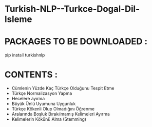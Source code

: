 # Turkish-NLP--Turkce-Dogal-Dil-Isleme

# PACKAGES TO BE DOWNLOADED :

pip install turkishnlp


# CONTENTS :

- Cümlenin Yüzde Kaç Türkçe Olduğunu Tespit Etme
- Türkçe Normalizasyon Yapma
- Hecelere ayırma 
- Büyük Ünlü Uyumuna Uygunluk
- Türkçe Kökenli Olup Olmadığını Öğrenme
- Aralarında Boşluk Bırakılmamış Kelimeleri Ayırma
- Kelimelerin Kökünü Alma (Stemming)

